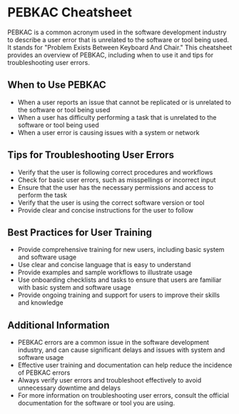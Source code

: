 # PEBKAC Cheatsheet

PEBKAC is a common acronym used in the software development industry to describe a user error that is unrelated to the software or tool being used. It stands for "Problem Exists Between Keyboard And Chair." This cheatsheet provides an overview of PEBKAC, including when to use it and tips for troubleshooting user errors.

## When to Use PEBKAC

- When a user reports an issue that cannot be replicated or is unrelated to the software or tool being used
- When a user has difficulty performing a task that is unrelated to the software or tool being used
- When a user error is causing issues with a system or network

## Tips for Troubleshooting User Errors

- Verify that the user is following correct procedures and workflows
- Check for basic user errors, such as misspellings or incorrect input
- Ensure that the user has the necessary permissions and access to perform the task
- Verify that the user is using the correct software version or tool
- Provide clear and concise instructions for the user to follow

## Best Practices for User Training

- Provide comprehensive training for new users, including basic system and software usage
- Use clear and concise language that is easy to understand
- Provide examples and sample workflows to illustrate usage
- Use onboarding checklists and tasks to ensure that users are familiar with basic system and software usage
- Provide ongoing training and support for users to improve their skills and knowledge

## Additional Information

- PEBKAC errors are a common issue in the software development industry, and can cause significant delays and issues with system and software usage
- Effective user training and documentation can help reduce the incidence of PEBKAC errors
- Always verify user errors and troubleshoot effectively to avoid unnecessary downtime and delays
- For more information on troubleshooting user errors, consult the official documentation for the software or tool you are using.
